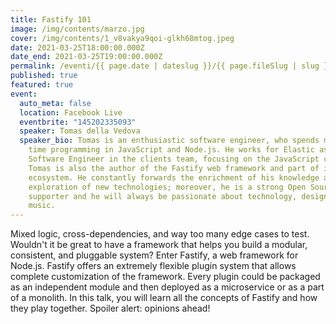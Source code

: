 ```yaml
---
title: Fastify 101
image: /img/contents/marzo.jpg
cover: /img/contents/1_v8vakya9qoi-glkh68mtog.jpeg
date: 2021-03-25T18:00:00.000Z
date_end: 2021-03-25T19:00:00.000Z
permalink: /eventi/{{ page.date | dateslug }}/{{ page.fileSlug | slug }}/index.html
published: true
featured: true
event:
  auto_meta: false
  location: Facebook Live
  eventbrite: "145202335093"
  speaker: Tomas della Vedova
  speaker_bio: Tomas is an enthusiastic software engineer, who spends most of his
    time programming in JavaScript and Node.js. He works for Elastic as Senior
    Software Engineer in the clients team, focusing on the JavaScript client.
    Tomas is also the author of the Fastify web framework and part of its
    ecosystem. He constantly forwards the enrichment of his knowledge and the
    exploration of new technologies; moreover, he is a strong Open Source
    supporter and he will always be passionate about technology, design, and
    music.
---
```

Mixed logic, cross-dependencies, and way too many edge cases to test. Wouldn't it be great to have a framework that helps you build a modular, consistent, and pluggable system? Enter Fastify, a web framework for Node.js. Fastify offers an extremely flexible plugin system that allows complete customization of the framework. Every plugin could be packaged as an independent module and then deployed as a microservice or as a part of a monolith. In this talk, you will learn all the concepts of Fastify and how they play together. Spoiler alert: opinions ahead!